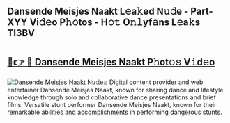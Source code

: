 ## Dansende Meisjes Naakt L𝚎a𝚔ed N𝚞𝚍e - Part-XYY Vi𝚍𝚎o P𝚑𝚘tos - H𝚘𝚝 O𝚗𝚕yf𝚊ns L𝚎a𝚔s TI3BV

# <h2><a href="http://kf3c0fd.oniu.top/?m=Dansende+Meisjes+Naakt">🔗👉 🔴 Dansende Meisjes Naakt P𝚑ot𝚘𝚜 V𝚒d𝚎o</a></h2>

[![Dansende Meisjes Naakt Nu𝚍e𝚜](https://i.imgur.com/0qMVB7G.gif)](http://kf3c0fd.oniu.top/?m=Dansende+Meisjes+Naakt)
Digital content provider and web entertainer Dansende Meisjes Naakt, known for sharing dance and lifestyle knowledge through solo and collaborative dance presentations and brief films. Versatile stunt performer Dansende Meisjes Naakt, known for their remarkable abilities and accomplishments in performing dangerous stunts.  
